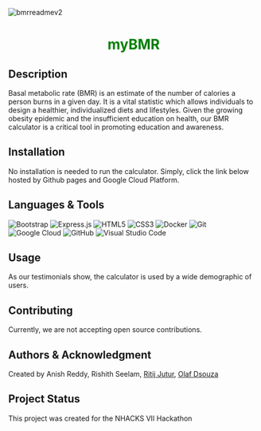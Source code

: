 ![bmrreadmev2](https://user-images.githubusercontent.com/45522785/169710659-3a54645d-a963-4852-8a75-3663739fbdd6.png)

<h1 align="center" style = "color:green;">myBMR</h1>

<h2>Description</h2>
<p>Basal metabolic rate (BMR) is an estimate of the number of calories a person burns in a given day. It is a vital statistic which allows individuals to design a healthier, individualized diets and lifestyles. Given the growing obesity epidemic and the insufficient education on health, our BMR calculator is a critical tool in promoting education and awareness.</p>


<h2>Installation</h2>
<p>No installation is needed to run the calculator. Simply, click the link below hosted by Github pages and Google Cloud Platform.</p>


<h2>Languages & Tools</h2>

![Bootstrap](https://img.shields.io/badge/bootstrap-%23563D7C.svg?style=for-the-badge&logo=bootstrap&logoColor=white)
![Express.js](https://img.shields.io/badge/express.js-%23404d59.svg?style=for-the-badge&logo=express&logoColor=%2361DAFB)
![HTML5](https://img.shields.io/badge/html5-%23E34F26.svg?style=for-the-badge&logo=html5&logoColor=white)
![CSS3](https://img.shields.io/badge/css3-%231572B6.svg?style=for-the-badge&logo=css3&logoColor=white)
![Docker](https://img.shields.io/badge/docker-%230db7ed.svg?style=for-the-badge&logo=docker&logoColor=white)
![Git](https://img.shields.io/badge/git-%23F05033.svg?style=for-the-badge&logo=git&logoColor=white)
![Google Cloud](https://img.shields.io/badge/GoogleCloud-%234285F4.svg?style=for-the-badge&logo=google-cloud&logoColor=white)
![GitHub](https://img.shields.io/badge/github-%23121011.svg?style=for-the-badge&logo=github&logoColor=white)
![Visual Studio Code](https://img.shields.io/badge/Visual%20Studio%20Code-0078d7.svg?style=for-the-badge&logo=visual-studio-code&logoColor=white)


<h2>Usage</h2>
<p>As our testimonials show, the calculator is used by a wide demographic of users.</p>


<h2>Contributing</h2>
<p>Currently, we are not accepting open source contributions.</p>


<h2>Authors & Acknowledgment</h2>
<p>Created by Anish Reddy, Rishith Seelam, <a href = "https://www.linkedin.com/in/ritijjutur/" target="_blank" >Ritij Jutur</a>, <a href = "https://www.linkedin.com/in/olafdsouza/" target="_blank" >Olaf Dsouza</a></p>


<h2>Project Status</h2>
<p>This project was created for the NHACKS VII Hackathon</p>
